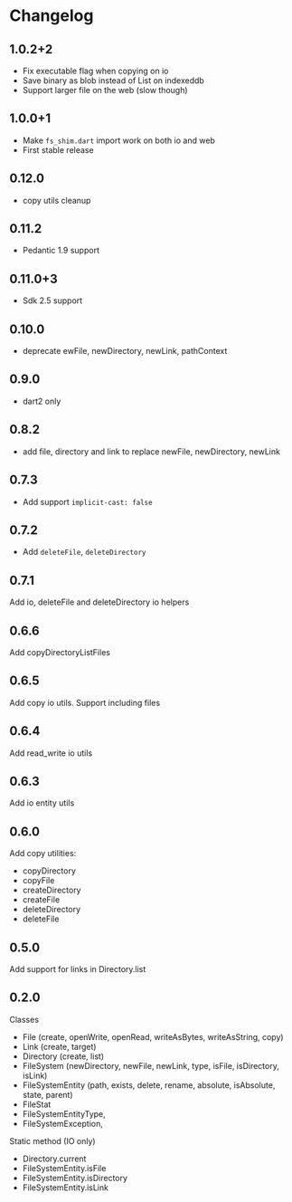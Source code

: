 # Changelog

## 1.0.2+2

* Fix executable flag when copying on io
* Save binary as blob instead of List<int> on indexeddb
* Support larger file on the web (slow though)

## 1.0.0+1

* Make `fs_shim.dart` import work on both io and web
* First stable release

## 0.12.0

* copy utils cleanup

## 0.11.2

* Pedantic 1.9 support

## 0.11.0+3

* Sdk 2.5 support

## 0.10.0

* deprecate ewFile, newDirectory, newLink, pathContext

## 0.9.0

* dart2 only

## 0.8.2

* add file, directory and link to replace newFile, newDirectory, newLink

## 0.7.3

* Add support `implicit-cast: false`

## 0.7.2

* Add `deleteFile`, `deleteDirectory`

## 0.7.1

Add io, deleteFile and deleteDirectory io helpers

## 0.6.6

Add copyDirectoryListFiles

## 0.6.5

Add copy io utils. Support including files

## 0.6.4

Add read_write io utils

## 0.6.3

Add io entity utils

## 0.6.0

Add copy utilities:
- copyDirectory
- copyFile
- createDirectory
- createFile
- deleteDirectory
- deleteFile

## 0.5.0

Add support for links in Directory.list

## 0.2.0

Classes

- File (create, openWrite, openRead, writeAsBytes, writeAsString, copy)
- Link (create, target)
- Directory (create, list)
- FileSystem (newDirectory, newFile, newLink, type, isFile, isDirectory, isLink)
- FileSystemEntity (path, exists, delete, rename, absolute, isAbsolute, state, parent)
- FileStat
- FileSystemEntityType,
- FileSystemException,

Static method (IO only)

- Directory.current
- FileSystemEntity.isFile
- FileSystemEntity.isDirectory
- FileSystemEntity.isLink


